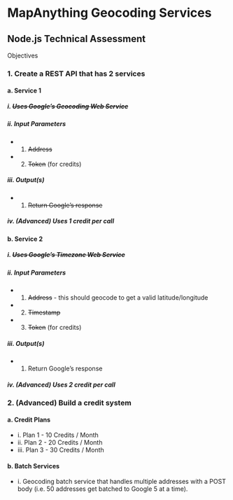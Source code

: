 # MapAnything Geocoding Services

## Node.js Technical Assessment

Objectives
### 1. Create a REST API that has 2 services
#### a. Service 1
##### i. ~~Uses Google’s Geocoding Web Service~~
##### ii. Input Parameters
+ 1. ~~Address~~
+ 2. ~~Token~~ (for credits)
##### iii. Output(s)
+ 1. ~~Return Google’s response~~
##### iv. (Advanced) Uses 1 credit per call
#### b. Service 2
##### i. ~~Uses Google’s Timezone Web Service~~
##### ii. Input Parameters
+ 1. ~~Address~~ - this should geocode to get a valid latitude/longitude
+ 2. ~~Timestamp~~
+ 3. ~~Token~~ (for credits)
##### iii. Output(s)
+ 1. Return Google’s response
##### iv. (Advanced) Uses 2 credit per call

### 2. (Advanced) Build a credit system
#### a. Credit Plans
+ i. Plan 1 - 10 Credits / Month
+ ii. Plan 2 - 20 Credits / Month
+ iii. Plan 3 - 30 Credits / Month
#### b. Batch Services
+ i. Geocoding batch service that handles multiple addresses with a POST
body (i.e. 50 addresses get batched to Google 5 at a time).
